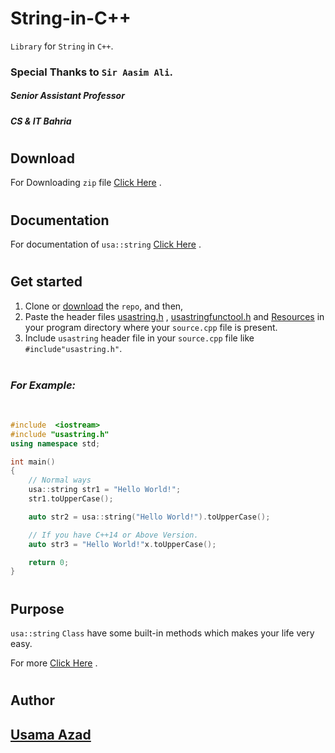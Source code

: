 # String-in-C++
```Library``` for ```String``` in ```C++```.
<br>

### Special Thanks to ```Sir Aasim Ali```.

##### Senior Assistant Professor
##### CS & IT Bahria

#
## Download
For Downloading `zip` file [Click Here](https://github.com/Usama-Azad/String-in-Cpp/archive/refs/tags/v2.0.1.zip) .

#
## Documentation

For documentation of ```usa::string``` [Click Here](https://github.com/Usama-Azad/String-in-Cpp/blob/master/documentation.md) .
#


## Get started
1. Clone or [download](https://github.com/Usama-Azad/String-in-Cpp/archive/master.zip)
the ```repo```, and then,
2. Paste the header files [usastring.h](https://github.com/Usama-Azad/String-in-Cpp/blob/master/usastring.h) , [usastringfunctool.h](https://github.com/Usama-Azad/String-in-Cpp/blob/master/usastringfunctool.h) and [Resources](https://github.com/Usama-Azad/String-in-Cpp/blob/master/Resources) in your program directory where your ```source.cpp``` file is present.
3. Include ```usastring``` header file in your ```source.cpp``` file like ```#include"usastring.h"```.
<br/><br/>

### *For Example:*
<br/>

``` cpp
#include  <iostream>
#include "usastring.h"
using namespace std;

int main()
{
    // Normal ways
    usa::string str1 = "Hello World!";
    str1.toUpperCase();

    auto str2 = usa::string("Hello World!").toUpperCase();

    // If you have C++14 or Above Version.
    auto str3 = "Hello World!"x.toUpperCase();

    return 0;
}
```

#
## Purpose

```usa::string``` `Class` have some built-in methods which makes your life very easy.

For more [Click Here](https://github.com/Usama-Azad/String-in-Cpp/blob/master/documentation.md) .

#
## Author
## [Usama Azad](https://github.com/Usama-Azad/)
<!-- <br/> -->

<!-- ![Usama Azad](https://avatars1.githubusercontent.com/u/68641880?s=400&u=36a8f07494dc385f817b1767ee2c64717a5a9d2c&v=4) -->

